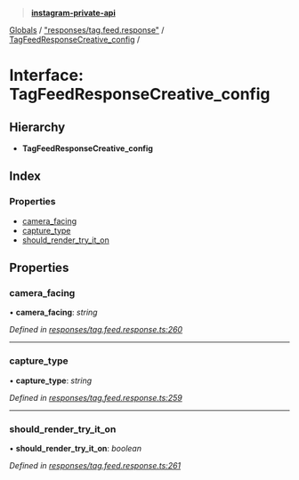 > **[instagram-private-api](../README.md)**

[Globals](../README.md) / ["responses/tag.feed.response"](../modules/_responses_tag_feed_response_.md) / [TagFeedResponseCreative_config](_responses_tag_feed_response_.tagfeedresponsecreative_config.md) /

# Interface: TagFeedResponseCreative_config

## Hierarchy

- **TagFeedResponseCreative_config**

## Index

### Properties

- [camera_facing](_responses_tag_feed_response_.tagfeedresponsecreative_config.md#camera_facing)
- [capture_type](_responses_tag_feed_response_.tagfeedresponsecreative_config.md#capture_type)
- [should_render_try_it_on](_responses_tag_feed_response_.tagfeedresponsecreative_config.md#should_render_try_it_on)

## Properties

### camera_facing

• **camera_facing**: _string_

_Defined in [responses/tag.feed.response.ts:260](https://github.com/realinstadude/instagram-private-api/blob/4ae8fec/src/responses/tag.feed.response.ts#L260)_

---

### capture_type

• **capture_type**: _string_

_Defined in [responses/tag.feed.response.ts:259](https://github.com/realinstadude/instagram-private-api/blob/4ae8fec/src/responses/tag.feed.response.ts#L259)_

---

### should_render_try_it_on

• **should_render_try_it_on**: _boolean_

_Defined in [responses/tag.feed.response.ts:261](https://github.com/realinstadude/instagram-private-api/blob/4ae8fec/src/responses/tag.feed.response.ts#L261)_
